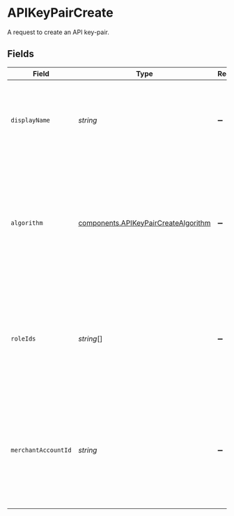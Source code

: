 # APIKeyPairCreate

A request to create an API key-pair.


## Fields

| Field                                                                                                                                                             | Type                                                                                                                                                              | Required                                                                                                                                                          | Description                                                                                                                                                       | Example                                                                                                                                                           |
| ----------------------------------------------------------------------------------------------------------------------------------------------------------------- | ----------------------------------------------------------------------------------------------------------------------------------------------------------------- | ----------------------------------------------------------------------------------------------------------------------------------------------------------------- | ----------------------------------------------------------------------------------------------------------------------------------------------------------------- | ----------------------------------------------------------------------------------------------------------------------------------------------------------------- |
| `displayName`                                                                                                                                                     | *string*                                                                                                                                                          | :heavy_minus_sign:                                                                                                                                                | A name for this key-pair which is used in the Gr4vy admin panel to give the key-pair a human readable name.                                                       | Sandbox                                                                                                                                                           |
| `algorithm`                                                                                                                                                       | [components.APIKeyPairCreateAlgorithm](../../models/components/apikeypaircreatealgorithm.md)                                                                      | :heavy_minus_sign:                                                                                                                                                | The algorithm to use for the API Key Pair. The recommended value is `ECDSA`.<br/>You should only use the `RSA` algorithm in environments that do not support<br/>`ECDSA`. | ECDSA                                                                                                                                                             |
| `roleIds`                                                                                                                                                         | *string*[]                                                                                                                                                        | :heavy_minus_sign:                                                                                                                                                | A list of role IDs that will be assigned to the API Key Pair being created.<br/>Only the "Administrator" and "Integration" roles are supported.                   | [<br/>"8d3fe99b-1422-42e6-bbb3-932d95ae5f79"<br/>]                                                                                                                |
| `merchantAccountId`                                                                                                                                               | *string*                                                                                                                                                          | :heavy_minus_sign:                                                                                                                                                | The optional ID of the merchant account this API Key Pair should be assigned to.<br/>Leave this unset to create an API key that works across all merchant accounts. | plantly-uk                                                                                                                                                        |